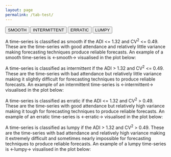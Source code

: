 ```yaml
---
layout: page
permalink: /tab-test/
---
```

<meta name="viewport" content="width=device-width, initial-scale=1">
<style>
/*body {font-family: Arial;}*/

/* Style the tab */
.tab {
  overflow: hidden;
  border: 0px solid #ccc;
  background-color: #f1f1f1;
  /*width: 723vw;*/
}

/* Style the buttons inside the tab */
.tab button {
  background-color: inherit;
  float: left;
  border: none;
  outline: none;
  cursor: pointer;
  padding: 12px 50px;
  transition: 0.3s;
  font-size: 17px;
  color: #2D59B7;
  font-family: "Courier New";
}

/* Change background color of buttons on hover */
.tab button:hover {
  background-color: #ddd;
}

/* Create an active/current tablink class */
.tab button.active {
  background-color: #282828;
  color: #E93223;
  font-weight: bold;
}

/* Style the tab content */
.tabcontent {
  display: none;
  padding: 10px 0px;
  /*border: 1px solid #ccc;*/
  border-top: none;
  -webkit-animation: fadeEffect 1s;
  animation: fadeEffect 1s;
}
@-webkit-keyframes fadeEffect {
  from {opacity: 0;}
  to {opacity: 1;}
}

@keyframes fadeEffect {
  from {opacity: 0;}
  to {opacity: 1;}
}
</style>



<div class="tab">
  <button class="tablinks" onclick="showTabContent(event, 'Smooth')" id="defaultOpen">SMOOTH</button>
  <button class="tablinks" onclick="showTabContent(event, 'Intermittent')">INTERMITTENT</button>
  <button class="tablinks" onclick="showTabContent(event, 'Erratic')">ERRATIC</button>
  <button class="tablinks" onclick="showTabContent(event, 'Lumpy')">LUMPY</button>

</div>
<div id="Smooth" class="tabcontent">
  <p>A time-series is classified as smooth if the ADI <= 1.32 and CV<sup>2</sup> <= 0.49. These are the time-series with good attendance and relatively little variance making forecasting techniques produce reliable forecasts. An example of a smooth time-series is <-smooth-> visualised in the plot below:</p>
</div>

<div id="Intermittent" class="tabcontent">
  <p>A time-series is classified as intermittent if the ADI > 1.32 and CV<sup>2</sup> <= 0.49. These are the time-series with bad attendance but relatively little variance making it slightly difficult for forecasting techniques to produce reliable forecasts. An example of an intermittent time-series is <-intermittent-> visualised in the plot below:</p> 
</div>

<div id="Erratic" class="tabcontent">
 <p>A time-series is classified as erratic if the ADI <= 1.32 and CV<sup>2</sup> > 0.49. These are the time-series with good attendance but relatively high variance making it tough for forecasting techniques to produce reliable forecasts. An example of an erratic time-series is <-erratic-> visualised in the plot below:
</p>
</div>
<div id="Lumpy" class="tabcontent">
 <p>A time-series is classified as lumpy if the ADI > 1.32 and CV<sup>2</sup> > 0.49. These are the time-series with bad attendance and relatively high variance making it extremely difficult and sometimes nearly impossible for forecasting techniques to produce reliable forecasts. An example of a lumpy time-series is <-lumpy-> visualised in the plot below:</p>
</div>

<script type="text/javascript" src="/assets/js/main.js"></script>

<!-- <style type="text/css">
	.row {
	  display: flex;
	  flex-wrap: wrap;
	  padding: 0 4px;
	}

	/* Create four equal columns that sits next to each other */
	.column {
	  flex: 25%;
	  max-width: 50%;
	  padding: 0 4px;
	}

	.column img {
	  margin-top: 8px;
	  vertical-align: middle;
	  width: 100%;
	}

	/* Responsive layout - makes a two column-layout instead of four columns */
	@media screen and (max-width: 800px) {
	  .column {
	    flex: 100%;
	    max-width: 50%;
	  }
	}

	/* Responsive layout - makes the two columns stack on top of each other instead of next to each other */
	@media screen and (max-width: 600px) {
	  .column {
	    flex: 100%;
	    max-width: 100%;
	  }
	}
</style>


<div class="row"> 
  <div class="column">
    <img src="/assets/stock_images/data_science.png">
    <img src="/assets/stock_images/automobiles.png">
    <img src="/assets/stock_images/personal_tech.png">
  </div>
  <div class="column">
    <img src="/assets/stock_images/indian_railways.png">
    <img src="/assets/stock_images/wildlife.png">
    <img src="/assets/stock_images/browse_all.png">
  </div> 
</div>
 -->